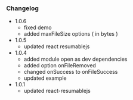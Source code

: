 ### Changelog
- 1.0.6
    - fixed demo
    - added maxFileSize options ( in bytes )
- 1.0.5
    - updated react resumablejs
- 1.0.4
    - added module open as dev dependencies
    - added option onFileRemoved
    - changed onSuccess to onFileSuccess
    - updated example
- 1.0.1
    - updated react-resumablejs